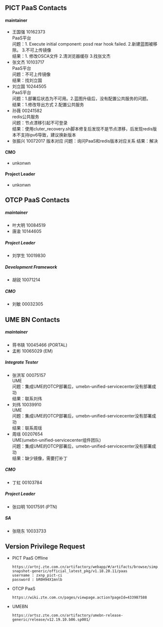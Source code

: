 ##  PICT PaaS Contacts
####   maintainer 
- 王国强 10162373    
PaaS平台   
问题：1. Execute initial component: posd rear hook failed. 2.新建蓝图被移除。 3.不可上传镜像   
结果：1. 修改OSCA文件 2.清浏览器缓存 3.找张文杰
- 张文杰 10103717  
PaaS平台  
问题：不可上传镜像  
结果：找刘立国    
- 刘立国 10244505  
PaaS平台  
问题：1.部署后状态为不可用。2.蓝图升级后，没有配置公共服务的问题。  
结果：1.修改导出方式 2.配置公共服务
- 孙薇 00241582  
redis公共服务  
问题：节点漂移引起不可登录  
结果：使用cluter_recovery.sh脚本修复后发现不是节点漂移，后发现redis版本不支持ipv6导致，建议换新版本
- 张振兴 10072017
版本对应
问题：询问PaaS和redis版本对应关系
结果：解决  

####   CMO
- unkonwn     

####   Project Leader
- unkonwn     

##  OTCP PaaS Contacts
##### maintainer 
- 叶大明 10084519
- 唐渝 10144605

##### Project Leader
- 刘学生 10019830

##### Development Framework
- 胡锐 10071214 

##### CMO
- 刘敏 00032305     

## UME BN Contacts
##### maintainer 
- 蒋书轶 10045466 (PORTAL)
- 孟彬 10065029 (EM)

##### Integrate Tester
- 张洪军 00075157    
UME  
问题：集成UME的OTCP部署后，umebn-unified-servicecenter没有部署成功  
结果：联系刘伟
- 刘伟 10039910  
UME  
问题：集成UME的OTCP部署后，umebn-unified-servicecenter没有部署成功  
结果：联系周瑶
- 周瑶 00207654  
UME(umebn-unified-servicecenter组件团队)  
问题：集成UME的OTCP部署后，umebn-unified-servicecenter没有部署成功  
结果：缺少镜像，需要打补丁

##### CMO 
- 丁虹 00103784

##### Project Leader
- 张曰明 10017591 (PTN)

##### SA
- 张晓东 10033733  

  
## Version Privilege Request
- PICT PaaS Offline
    ```
    https://artnj.zte.com.cn/artifactory/webapp/#/artifacts/browse/simple/General/zxnp_pict-snapshot-generic/official_latest_pkg/v1.18.20.11/paas
    username : zxnp_pict-ci 
    password : bR0H94X1mnlb
    ```
- OTCP PaaS
    ```
    https://wiki.zte.com.cn/pages/viewpage.action?pageId=433987588
    ```
- UMEBN 
    ```
    https://artsz.zte.com.cn/artifactory/umebn-release-generic/release/v12.19.10.b06.sp001/
    ```